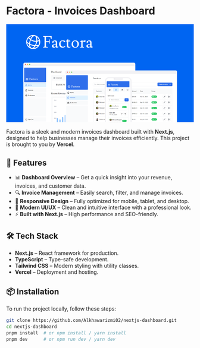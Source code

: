 # Factora - Invoices Dashboard

![Factora Screenshot](public/screenshot.png)

Factora is a sleek and modern invoices dashboard built with **Next.js**, designed to help businesses manage their invoices efficiently. This project is brought to you by **Vercel**.

## 🚀 Features

- 📊 **Dashboard Overview** – Get a quick insight into your revenue, invoices, and customer data.
- 🔍 **Invoice Management** – Easily search, filter, and manage invoices.
- 📱 **Responsive Design** – Fully optimized for mobile, tablet, and desktop.
- 🎨 **Modern UI/UX** – Clean and intuitive interface with a professional look.
- ⚡ **Built with Next.js** – High performance and SEO-friendly.

## 🛠️ Tech Stack

- **Next.js** – React framework for production.
- **TypeScript** – Type-safe development.
- **Tailwind CSS** – Modern styling with utility classes.
- **Vercel** – Deployment and hosting.

## 📦 Installation

To run the project locally, follow these steps:

```bash
git clone https://github.com/Alkhawarizmi02/nextjs-dashboard.git
cd nextjs-dashboard
pnpm install  # or npm install / yarn install
pnpm dev      # or npm run dev / yarn dev

